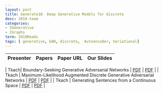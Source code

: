 ```yaml
---
layout: post
title: Generate18- Deep Generative Models for discrete
desc: 2018-team
categories:
- 5Generative
- 2Graphs
term: 2018Reads
tags: [ generative, GAN, discrete,  Autoencoder, Variational] 
---
```



| Presenter | Papers | Paper URL| Our Slides |
| -----: | ---------------------------: | :----- | :----- |
<!--header-->
|  Tkach| Boundary-Seeking Generative Adversarial Networks  | [PDF](https://arxiv.org/abs/1702.08431) |  [PDF]({{site.baseurl}}/MoreTalksTeam18/Tkach-BGAN-201809.pdf) | 
| Tkach | Maximum-Likelihood Augmented Discrete Generative Adversarial Networks | [PDF](https://arxiv.org/abs/1702.07983) |  [PDF]({{site.baseurl}}/MoreTalksTeam18/Tkach-MAliGAN-201901.pdf) | 
|  Tkach |  Generating	Sentences from a Continuous	Space | [PDF](https://arxiv.org/abs/1511.06349) |  [PDF]({{site.baseurl}}/MoreTalksTeam18/Tkach-RNNLMandVAE-1810.pdf) | 

